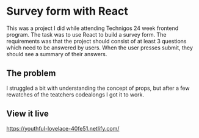 # Survey form with React

This was a project I did while attending Technigos 24 week frontend program. The task was to use React to build a survey form. The requirements was that the project should consist of at least 3 questions which need to be answered by users. When the user presses submit, they should see a summary of their answers.

## The problem

I struggled a bit with understanding the concept of props, but after a few rewatches of the teatchers codealongs I got it to work.

## View it live

https://youthful-lovelace-40fe51.netlify.com/
